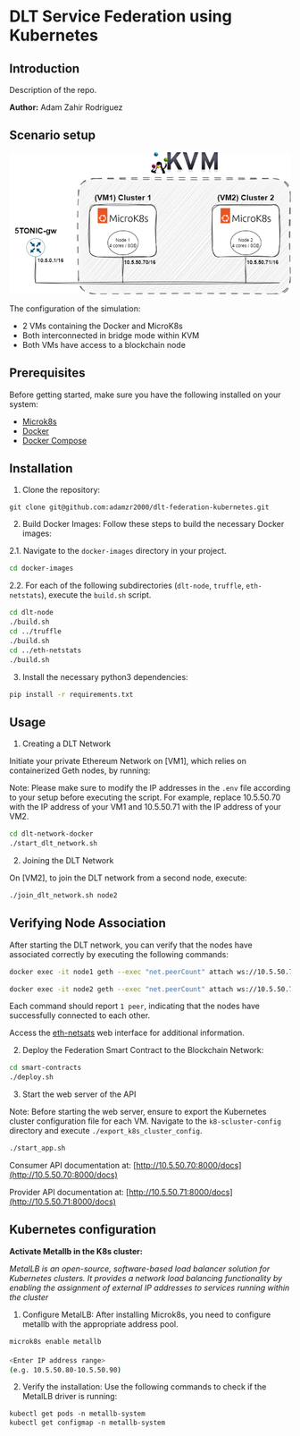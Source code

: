 # DLT Service Federation using Kubernetes

## Introduction

Description of the repo.

**Author:** Adam Zahir Rodriguez


## Scenario setup

![Experimental Setup](images/experimental-setup.png)

The configuration of the simulation:
- 2 VMs containing the Docker and MicroK8s
- Both interconnected in bridge mode within KVM
- Both VMs have access to a blockchain node

## Prerequisites

Before getting started, make sure you have the following installed on your system:

- [Microk8s](https://microk8s.io/#install-microk8s)
- [Docker](https://docs.docker.com/engine/install/ubuntu)
- [Docker Compose](https://docs.docker.com/compose/install/linux)

## Installation

1. Clone the repository:
```
git clone git@github.com:adamzr2000/dlt-federation-kubernetes.git
```

2. Build Docker Images:
Follow these steps to build the necessary Docker images:

2.1. Navigate to the `docker-images` directory in your project.
```bash
cd docker-images
```

2.2. For each of the following subdirectories (`dlt-node`, `truffle`, `eth-netstats`), execute the `build.sh` script. 
```bash
cd dlt-node
./build.sh
cd ../truffle
./build.sh
cd ../eth-netstats
./build.sh
```

3. Install the necessary python3 dependencies:
```bash
pip install -r requirements.txt
```

## Usage 

1. Creating a DLT Network

Initiate your private Ethereum Network on [VM1], which relies on containerized Geth nodes, by running:

Note: Please make sure to modify the IP addresses in the `.env` file according to your setup before executing the script. For example, replace 10.5.50.70 with the IP address of your VM1 and 10.5.50.71 with the IP address of your VM2.

```bash
cd dlt-network-docker
./start_dlt_network.sh
```

2. Joining the DLT Network

On [VM2], to join the DLT network from a second node, execute:

```bash
./join_dlt_network.sh node2
```

## Verifying Node Association

After starting the DLT network, you can verify that the nodes have associated correctly by executing the following commands:
```bash
docker exec -it node1 geth --exec "net.peerCount" attach ws://10.5.50.70:3334
```

```bash
docker exec -it node2 geth --exec "net.peerCount" attach ws://10.5.50.71:3335
```

Each command should report `1 peer`, indicating that the nodes have successfully connected to each other.


Access the [eth-netsats](http://10.5.50.70:3000) web interface for additional information.

2. Deploy the Federation Smart Contract to the Blockchain Network:
```bash
cd smart-contracts
./deploy.sh 
```

3. Start the web server of the API 

Note: Before starting the web server, ensure to export the Kubernetes cluster configuration file for each VM. Navigate to the `k8-scluster-config` directory and execute `./export_k8s_cluster_config`.

```bash
./start_app.sh
```

Consumer API documentation at: [http://10.5.50.70:8000/docs](http://10.5.50.70:8000/docs)


Provider API documentation at: [http://10.5.50.71:8000/docs](http://10.5.50.71:8000/docs)


## Kubernetes configuration

**Activate Metallb in the K8s cluster:**

*MetalLB is an open-source, software-based load balancer solution for Kubernetes clusters. It provides a network load balancing functionality by enabling the assignment of external IP addresses to services running within the cluster* 

1. Configure MetalLB: After installing Microk8s, you need to configure metallb with the appropriate address pool.
```bash
microk8s enable metallb

<Enter IP address range>
(e.g. 10.5.50.80-10.5.50.90)
```

2. Verify the installation: Use the following commands to check if the MetalLB driver is running:
```
kubectl get pods -n metallb-system
kubectl get configmap -n metallb-system
```
